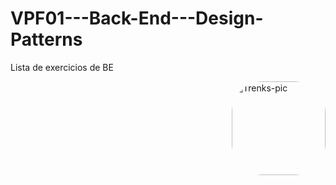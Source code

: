 # VPF01---Back-End---Design-Patterns
Lista de exercicios de BE

 <img align="right" alt="Trenks-pic" height="150" style="border-radius:50px;" src="https://media.giphy.com/media/uurtMtTKqkJda4dk8Y/giphy.gif">
